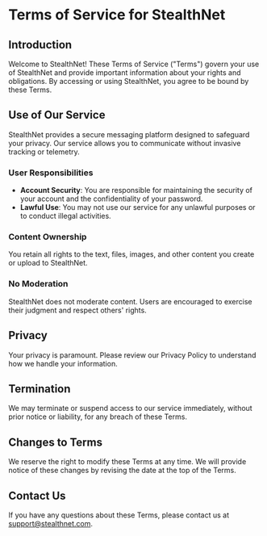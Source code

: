 # Terms of Service for StealthNet

## Introduction
Welcome to StealthNet! These Terms of Service ("Terms") govern your use of StealthNet and provide important information about your rights and obligations. By accessing or using StealthNet, you agree to be bound by these Terms.

## Use of Our Service
StealthNet provides a secure messaging platform designed to safeguard your privacy. Our service allows you to communicate without invasive tracking or telemetry.

### User Responsibilities
- **Account Security**: You are responsible for maintaining the security of your account and the confidentiality of your password.
- **Lawful Use**: You may not use our service for any unlawful purposes or to conduct illegal activities.

### Content Ownership
You retain all rights to the text, files, images, and other content you create or upload to StealthNet.

### No Moderation
StealthNet does not moderate content. Users are encouraged to exercise their judgment and respect others' rights.

## Privacy
Your privacy is paramount. Please review our Privacy Policy to understand how we handle your information.

## Termination
We may terminate or suspend access to our service immediately, without prior notice or liability, for any breach of these Terms.

## Changes to Terms
We reserve the right to modify these Terms at any time. We will provide notice of these changes by revising the date at the top of the Terms.

## Contact Us
If you have any questions about these Terms, please contact us at support@stealthnet.com.